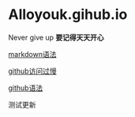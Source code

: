 # Alloyouk.gihub.io
Never give up
**要记得天天开心**

[markdown语法](https://wangjueya.github.io/markdown)

[github访问过慢](./github-slow.md)

[github语法](./github-language.md)


测试更新
